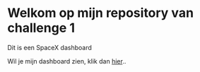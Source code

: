 # Welkom op mijn repository van challenge 1

Dit is een SpaceX dashboard

Wil je mijn dashboard zien, klik dan [hier](https://thijsfenne.github.io/Challenge-1-Thijs-Fenne/)..
